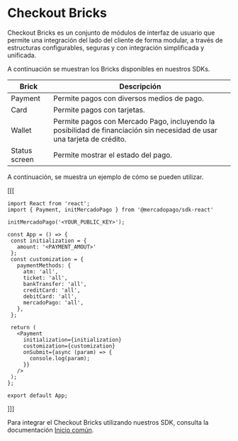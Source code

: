 # Checkout Bricks

Checkout Bricks es un conjunto de módulos de interfaz de usuario que permite una integración del lado del cliente de forma modular, a través de estructuras configurables, seguras y con integración simplificada y unificada.

A continuación se muestran los Bricks disponibles en nuestros SDKs.

| Brick | Descripción |
|---|---|
| Payment | Permite pagos con diversos medios de pago. |
| Card | Permite pagos con tarjetas. |
| Wallet | Permite pagos con Mercado Pago, incluyendo la posibilidad de financiación sin necesidad de usar una tarjeta de crédito. | 
| Status screen | Permite mostrar el estado del pago. |

A continuación, se muestra un ejemplo de cómo se pueden utilizar.


[[[
```react-jsx
import React from 'react';
import { Payment, initMercadoPago } from '@mercadopago/sdk-react'

initMercadoPago('<YOUR_PUBLIC_KEY>');

const App = () => {
 const initialization = {
   amount: '<PAYMENT_AMOUT>'
 };
 const customization = {
   paymentMethods: {
     atm: 'all',
     ticket: 'all',
     bankTransfer: 'all',
     creditCard: 'all',
     debitCard: 'all',
     mercadoPago: 'all',
   },
 };

 return (
   <Payment
     initialization={initialization}
     customization={customization}
     onSubmit={async (param) => {
       console.log(param);
     }}
   />
 );
};

export default App;

```
]]]

Para integrar el Checkout Bricks utilizando nuestros SDK, consulta la documentación [Inicio común](/developers/es/docs/checkout-bricks/common-initialization).
